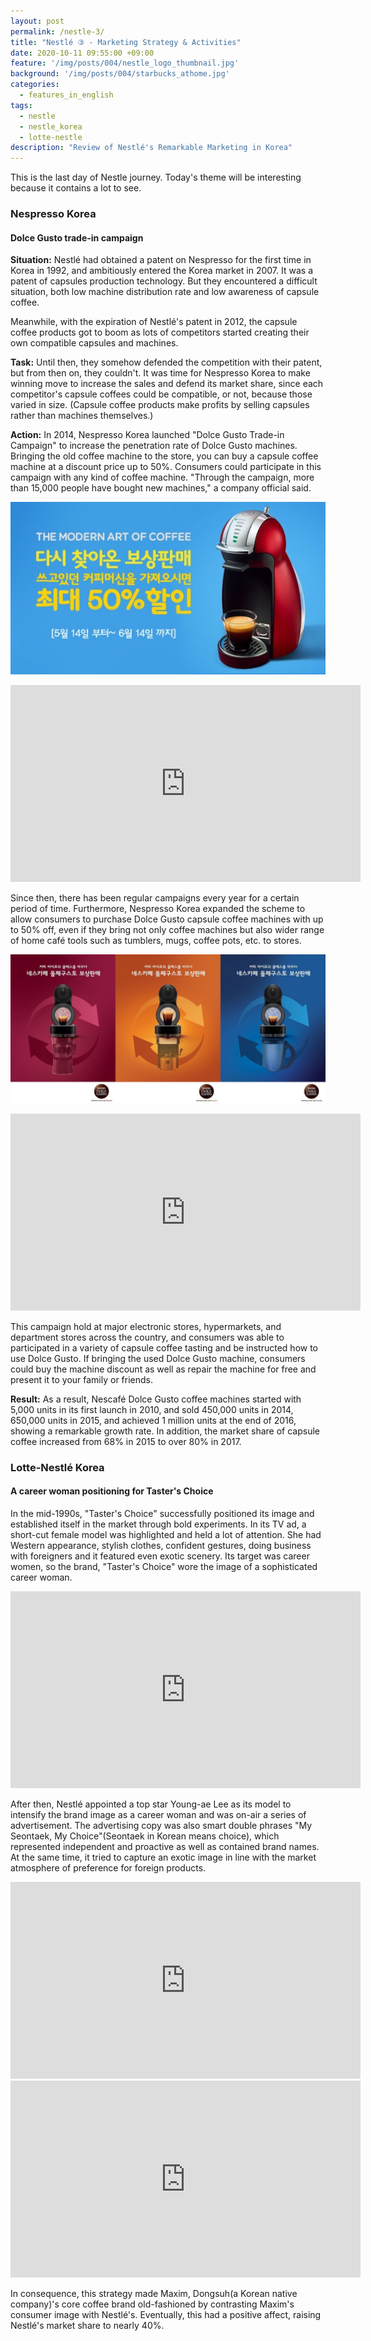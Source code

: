 ```yaml
---
layout: post
permalink: /nestle-3/
title: "Nestlé ③ - Marketing Strategy & Activities"
date: 2020-10-11 09:55:00 +09:00
feature: '/img/posts/004/nestle_logo_thumbnail.jpg'
background: '/img/posts/004/starbucks_athome.jpg'
categories:
  - features_in_english
tags:
  - nestle
  - nestle_korea
  - lotte-nestle
description: "Review of Nestlé's Remarkable Marketing in Korea"
---
```


This is the last day of Nestle journey. Today's theme will be interesting because it contains a lot to see.

### Nespresso Korea

#### Dolce Gusto trade-in campaign
<b>Situation:</b>
Nestlé had obtained a patent on Nespresso for the first time in Korea in 1992, and ambitiously entered the Korea market in 2007. It was a patent of capsules production technology. But they encountered a difficult situation, both low machine distribution rate and low awareness of capsule coffee.

Meanwhile, with the expiration of Nestlé's patent in 2012, the capsule coffee products got to boom as lots of competitors started creating their own compatible capsules and machines.<br>

<b>Task:</b>
Until then, they somehow defended the competition with their patent, but from then on, they couldn't. It was time for Nespresso Korea to make winning move to increase the sales and defend its market share, since each competitor's capsule coffees could be compatible, or not, because those varied in size. (Capsule coffee products make profits by selling capsules rather than machines themselves.)<br>

<b>Action:</b>
In 2014, Nespresso Korea launched "Dolce Gusto Trade-in Campaign" to increase the penetration rate of Dolce Gusto machines. Bringing the old coffee machine to the store, you can buy a capsule coffee machine at a discount price up to 50%. Consumers could participate in this campaign with any kind of coffee machine. "Through the campaign, more than 15,000 people have bought new machines," a company official said.

![2015_Campaign](/img/posts/004/2014_dolce_tradein.jpg)
<iframe width="560" height="315" src="https://www.youtube.com/embed/y6yJL1H5QEI" frameborder="0" allow="accelerometer; autoplay; clipboard-write; encrypted-media; gyroscope; picture-in-picture" allowfullscreen></iframe>

Since then, there has been regular campaigns every year for a certain period of time. Furthermore, Nespresso Korea expanded the scheme to allow consumers to purchase Dolce Gusto capsule coffee machines with up to 50% off, even if they bring not only coffee machines but also wider range of home café tools such as tumblers, mugs, coffee pots, etc. to stores.

![2018_Campaign](/img/posts/004/2018_dolce_tradein.jpg)
<iframe width="560" height="315" src="https://www.youtube.com/embed/GO65NkWY7RM" frameborder="0" allow="accelerometer; autoplay; clipboard-write; encrypted-media; gyroscope; picture-in-picture" allowfullscreen></iframe>

This campaign hold at major electronic stores, hypermarkets, and department stores across the country, and consumers was able to participated in a variety of capsule coffee tasting and be instructed how to use Dolce Gusto. If bringing the used Dolce Gusto machine, consumers could buy the machine discount as well as repair the machine for free and present it to your family or friends.

<b>Result:</b>
As a result, Nescafé Dolce Gusto coffee machines started with 5,000 units in its first launch in 2010, and sold 450,000 units in 2014, 650,000 units in 2015, and achieved 1 million units at the end of 2016, showing a remarkable growth rate. In addition, the market share of capsule coffee increased from 68% in 2015 to over 80% in 2017.


### Lotte-Nestlé Korea

#### A career woman positioning for Taster's Choice
In the mid-1990s, "Taster's Choice" successfully positioned its image and established itself in the market through bold experiments. In its TV ad, a short-cut female model was highlighted and held a lot of attention. She had Western appearance, stylish clothes, confident gestures, doing business with foreigners and it featured even exotic scenery. Its target was career women, so the brand, "Taster's Choice" wore the image of a sophisticated career woman.

<iframe width="560" height="315" src="https://www.youtube.com/embed/V11WvgQpPgI" frameborder="0" allow="accelerometer; autoplay; clipboard-write; encrypted-media; gyroscope; picture-in-picture" allowfullscreen></iframe>

After then, Nestlé appointed a top star Young-ae Lee as its model to intensify the brand image as a career woman and was on-air a series of advertisement. The advertising copy was also smart double phrases "My Seontaek, My Choice"(Seontaek in Korean means choice), which represented independent and proactive as well as contained brand names. At the same time, it tried to capture an exotic image in line with the market atmosphere of preference for foreign products.

<iframe width="560" height="315" src="https://www.youtube.com/embed/p52u0L_BEKA" frameborder="0" allow="accelerometer; autoplay; clipboard-write; encrypted-media; gyroscope; picture-in-picture" allowfullscreen></iframe>
<iframe width="560" height="315" src="https://www.youtube.com/embed/vz4QWVliGAU" frameborder="0" allow="accelerometer; autoplay; clipboard-write; encrypted-media; gyroscope; picture-in-picture" allowfullscreen></iframe>

In consequence, this strategy made Maxim, Dongsuh(a Korean native company)'s core coffee brand old-fashioned by contrasting Maxim's consumer image with Nestlé's. Eventually, this had a positive affect, raising Nestlé's market share to nearly 40%.
